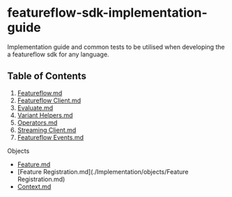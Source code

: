 # featureflow-sdk-implementation-guide
Implementation guide and common tests to be utilised when developing the a featureflow sdk for any language. 

## Table of Contents
1. [Featureflow.md](./Implementation/1.Featureflow.md)
2. [Featureflow Client.md](./Implementation/2.FeatureflowClient.md)
3. [Evaluate.md](./Implementation/3.Evaluate.md)
4. [Variant Helpers.md](./Implementation/4.EvaluateHelpers.md)
5. [Operators.md](./Implementation/5.Operators.md)
6. [Streaming Client.md](./Implementation/6.StreamingClient.md)
7. [Featureflow Events.md](./Implementation/7.FeatureflowEvents.md)

Objects
- [Feature.md](./Implementation/objects/Feature.md)
- [Feature Registration.md](./Implementation/objects/Feature Registration.md)
- [Context.md](./Implementation/objects/Context.md)

